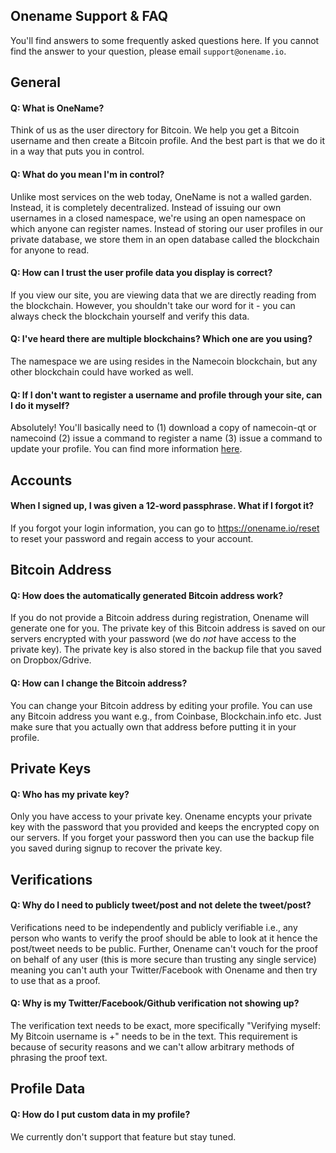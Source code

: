 ## Onename Support & FAQ

You'll find answers to some frequently asked questions here. If you cannot find the answer to your question, please email `support@onename.io`.

## General

#### Q: What is OneName?

Think of us as the user directory for Bitcoin. We help you get a Bitcoin username and then create a Bitcoin profile. And the best part is that we do it in a way that puts you in control.

#### Q: What do you mean I'm in control?

Unlike most services on the web today, OneName is not a walled garden. Instead, it is completely decentralized. Instead of issuing our own usernames in a closed namespace, we're using an open namespace on which anyone can register names. Instead of storing our user profiles in our private database, we store them in an open database called the blockchain for anyone to read.

#### Q: How can I trust the user profile data you display is correct?

If you view our site, you are viewing data that we are directly reading from the blockchain. However, you shouldn't take our word for it - you can always check the blockchain yourself and verify this data.

#### Q: I've heard there are multiple blockchains? Which one are you using?

The namespace we are using resides in the Namecoin blockchain, but any other blockchain could have worked as well.

#### Q: If I don't want to register a username and profile through your site, can I do it myself?

Absolutely! You'll basically need to (1) download a copy of namecoin-qt or namecoind (2) issue a command to register a name (3) issue a command to update your profile. You can find more information [here](http://github.com/opennamesystem).

## Accounts

#### When I signed up, I was given a 12-word passphrase. What if I forgot it?

If you forgot your login information, you can go to https://onename.io/reset to reset your password and regain access to your account.

## Bitcoin Address

#### Q: How does the automatically generated Bitcoin address work?</a>

If you do not provide a Bitcoin address during registration, Onename will generate one for you. The private key of this Bitcoin address is saved on our servers encrypted with your password (we do *not* have access to the private key). The private key is also stored in the backup file that you saved on Dropbox/Gdrive.

#### Q: How can I change the Bitcoin address?</a>

You can change your Bitcoin address by editing your profile. You can use any Bitcoin address you want e.g., from Coinbase, Blockchain.info etc. Just make sure that you actually own that address before putting it in your profile.  

## Private Keys

#### Q: Who has my private key? 

Only you have access to your private key. Onename encypts your private key with the password that you provided and keeps the encrypted copy on our servers. If you forget your password then you can use the backup file you saved during signup to recover the private key. 

## Verifications

#### Q: Why do I need to publicly tweet/post and not delete the tweet/post?

Verifications need to be independently and publicly verifiable i.e., any person who wants to verify the proof should be able to look at it hence the post/tweet needs to be public. Further, Onename can't vouch for the proof on behalf of any user (this is more secure than trusting any single service) meaning you can't auth your Twitter/Facebook with Onename and then try to use that as a proof.

#### Q: Why is my Twitter/Facebook/Github verification not showing up?
The verification text needs to be exact, more specifically "Verifying myself: My Bitcoin username is +<username>" needs to be in the text. This requirement is because of security reasons and we can't allow arbitrary methods of phrasing the proof text. 

## Profile Data

#### Q: How do I put custom data in my profile?

We currently don't support that feature but stay tuned.
